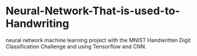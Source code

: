 # Neural-Network-That-is-used-to-Handwriting
neural network machine learning project with the MNIST Handwritten Digit Classification Challenge and using Tensorflow and CNN.
